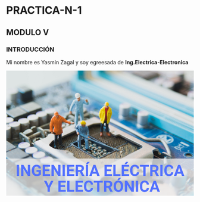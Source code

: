 # PRACTICA-N-1
## MODULO V
### INTRODUCCIÓN
Mi nombre es Yasmin Zagal y soy egreesada de **Ing.Electrica-Electronica**

![](https://github.com/YasminZagal/PRACTICA-N-1/blob/main/E__y_E_cs.png)
